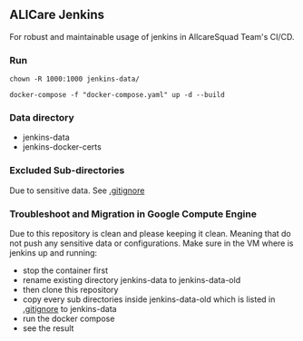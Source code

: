 ## ALlCare Jenkins

For robust and maintainable usage of jenkins in AllcareSquad Team's CI/CD.

### Run

```
chown -R 1000:1000 jenkins-data/
```

```
docker-compose -f "docker-compose.yaml" up -d --build
```

### Data directory
- jenkins-data
- jenkins-docker-certs


### Excluded Sub-directories
 Due to sensitive data. See [.gitignore](https://github.com/AllCareSquad/allcare-jenkins/blob/main/.gitignore)

 ### Troubleshoot and Migration in Google Compute Engine
 Due to this repository is clean and please keeping it clean. Meaning that do not push any sensitive data or configurations.
 Make sure in the VM where is jenkins up and running:
 - stop the container first
 - rename existing directory jenkins-data to jenkins-data-old
 - then clone this repository
 - copy every sub directories inside jenkins-data-old which is listed in [.gitignore](https://github.com/AllCareSquad/allcare-jenkins/blob/main/.gitignore) to jenkins-data
 - run the docker compose
 - see the result

